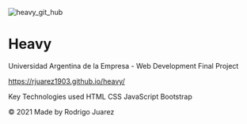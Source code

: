 
![heavy_git_hub](https://user-images.githubusercontent.com/99626780/190227848-2c041eff-de6d-4227-89e2-f8c316522099.png)

# Heavy

Universidad Argentina de la Empresa - Web Development Final Project

https://rjuarez1903.github.io/heavy/

Key Technologies used
HTML
CSS
JavaScript 
Bootstrap

© 2021 Made by Rodrigo Juarez
